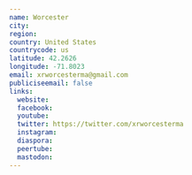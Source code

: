 ```yaml
---
name: Worcester
city:
region:
country: United States
countrycode: us
latitude: 42.2626
longitude: -71.8023
email: xrworcesterma@gmail.com
publiciseemail: false
links:
  website:
  facebook:
  youtube:
  twitter: https://twitter.com/xrworcesterma
  instagram:
  diaspora:
  peertube:
  mastodon:
---
```

